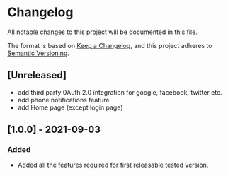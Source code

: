 # Changelog

All notable changes to this project will be documented in this file.

The format is based on [Keep a Changelog](https://keepachangelog.com/en/1.0.0/),
and this project adheres to [Semantic Versioning](https://semver.org/spec/v2.0.0.html).

## [Unreleased]

- add third party 0Auth 2.0 integration for google, facebook, twitter etc.
- add phone notifications feature
- add Home page (except login page)

## [1.0.0] - 2021-09-03

### Added

- Added all the features required for first releasable tested version.
